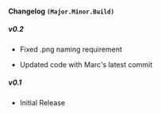 #### Changelog `(Major.Minor.Build)`

##### v0.2

- Fixed .png naming requirement

- Updated code with Marc's latest commit

##### v0.1

- Initial Release
